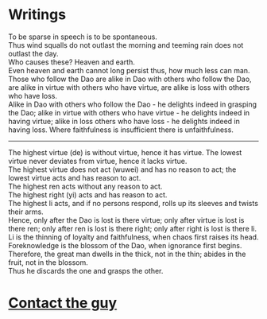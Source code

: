 # Writings
To be sparse in speech is to be spontaneous.  
Thus wind squalls do not outlast the morning and teeming rain does not outlast the day.  
Who causes these? Heaven and earth.  
Even heaven and earth cannot long persist thus, how much less can man.  
Those who follow the Dao are alike in Dao with others who follow the Dao, are alike in virtue with others who have virtue, are alike is loss with others who have loss.  
Alike in Dao with others who follow the Dao - he delights indeed in grasping the Dao; alike in virtue with others who have virtue - he delights indeed in having virtue; alike in loss others who have loss - he delights indeed in having loss.
Where faithfulness is insufficient there is unfaithfulness.
____
The highest virtue (de) is without virtue, hence it has virtue. The lowest virtue never deviates from virtue, hence it lacks virtue.  
The highest virtue does not act (wuwei) and has no reason to act; the lowest virtue acts and has reason to act.  
The highest ren acts without any reason to act.  
The highest right (yi) acts and has reason to act.  
The highest li acts, and if no persons respond, rolls up its sleeves and twists their arms.  
Hence, only after the Dao is lost is there virtue; only after virtue is lost is there ren; only after ren is lost is there right; only after right is lost is there li.  
Li is the thinning of loyalty and faithfulness, when chaos first raises its head.  
Foreknowledge is the blossom of the Dao, when ignorance first begins. Therefore, the great man dwells in the thick, not in the thin; abides in the fruit, not in the blossom.  
Thus he discards the one and grasps the other.
# [Contact the guy](contact.html)